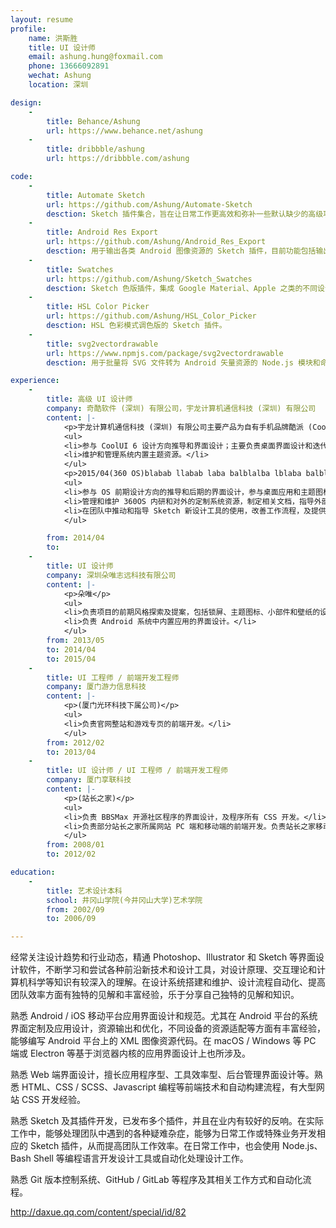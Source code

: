 ```yaml
---
layout: resume
profile:
    name: 洪斯胜
    title: UI 设计师
    email: ashung.hung@foxmail.com
    phone: 13666092891
    wechat: Ashung
    location: 深圳

design:
    -
        title: Behance/Ashung
        url: https://www.behance.net/ashung
    -
        title: dribbble/ashung
        url: https://dribbble.com/ashung

code:
    -
        title: Automate Sketch
        url: https://github.com/Ashung/Automate-Sketch
        desction: Sketch 插件集合，旨在让日常工作更高效和弥补一些默认缺少的高级功能。在国外设计师中有较高使用率，并且经常在一些专业文章上被提及，特别是在组件或库相关的文章上。
    -
        title: Android Res Export
        url: https://github.com/Ashung/Android_Res_Export
        desction: 用于输出各类 Android 图像资源的 Sketch 插件，目前功能包括输出各种尺寸 PNG 资源、输出应用启动图标、预览和输出点九资源、输出 Android 矢量文件和预览保存形状或色彩资源的代码。
    -
        title: Swatches
        url: https://github.com/Ashung/Sketch_Swatches
        desction: Sketch 色版插件，集成 Google Material、Apple 之类的不同设计系统和各种专业印刷色版，为设计师提供配色依据。
    -
        title: HSL Color Picker
        url: https://github.com/Ashung/HSL_Color_Picker
        desction: HSL 色彩模式调色版的 Sketch 插件。
    -
        title: svg2vectordrawable
        url: https://www.npmjs.com/package/svg2vectordrawable
        desction: 用于批量将 SVG 文件转为 Android 矢量资源的 Node.js 模块和命令行工具。

experience:
    -
        title: 高级 UI 设计师
        company: 奇酷软件 (深圳) 有限公司，宇龙计算机通信科技 (深圳) 有限公司
        content: |-
            <p>宇龙计算机通信科技 (深圳) 有限公司主要产品为自有手机品牌酷派 (Coolpad)，任职期间主要负责酷派旗下电商品牌大神 (Dazen) 手机的 UI 设计，工作内容包括：</p>
            <ul>
            <li>参与 CoolUI 6 设计方向推导和界面设计；主要负责桌面界面设计和迭代；主要负责 CoolUI 5.7 - 6 的默认桌面图标设计。</li>
            <li>维护和管理系统内置主题资源。</li>
            </ul>
            <p>2015/04(360 OS)blabab llabab laba balblalba lblaba balblabl bal</p>
            <ul>
            <li>参与 OS 前期设计方向的推导和后期的界面设计，参与桌面应用和主题图标设计；主要负责系统图标规范和设计；负责部分主题市场的主题设计。</li>
            <li>管理和维护 360OS 内研和对外的定制系统资源，制定相关文档，指导外部手机厂商设计师独立定制系统主题。</li>
            <li>在团队中推动和指导 Sketch 新设计工具的使用，改善工作流程，及提供 Android 相关的技术指导。</li>
            </ul>

        from: 2014/04
        to:
    -
        title: UI 设计师
        company: 深圳朵唯志远科技有限公司
        content: |-
            <p>朵唯</p>
            <ul>
            <li>负责项目的前期风格探索及提案，包括锁屏、主题图标、小部件和壁纸的设计。</li>
            <li>负责 Android 系统中内置应用的界面设计。</li>
            </ul>
        from: 2013/05
        to: 2014/04
        to: 2015/04
    -
        title: UI 工程师 / 前端开发工程师
        company: 厦门游力信息科技
        content: |-
            <p>(厦门光环科技下属公司)</p>
            <ul>
            <li>负责官网整站和游戏专页的前端开发。</li>
            </ul>
        from: 2012/02
        to: 2013/04
    -
        title: UI 设计师 / UI 工程师 / 前端开发工程师
        company: 厦门享联科技
        content: |-
            <p>(站长之家)</p>
            <ul>
            <li>负责 BBSMax 开源社区程序的界面设计，及程序所有 CSS 开发。</li>
            <li>负责部分站长之家所属网站 PC 端和移动端的前端开发。负责站长之家移动 App 界面设计。</li>
            </ul>
        from: 2008/01
        to: 2012/02

education:
    -
        title: 艺术设计本科
        school: 井冈山学院(今井冈山大学)艺术学院
        from: 2002/09
        to: 2006/09

---
```


经常关注设计趋势和行业动态，精通 Photoshop、Illustrator 和 Sketch 等界面设计软件，不断学习和尝试各种前沿新技术和设计工具，对设计原理、交互理论和计算机科学等知识有较深入的理解。在设计系统搭建和维护、设计流程自动化、提高团队效率方面有独特的见解和丰富经验，乐于分享自己独特的见解和知识。

熟悉 Android / iOS 移动平台应用界面设计和规范。尤其在 Android 平台的系统界面定制及应用设计，资源输出和优化，不同设备的资源适配等方面有丰富经验，能够编写 Android 平台上的 XML 图像资源代码。在 macOS / Windows 等 PC 端或 Electron 等基于浏览器内核的应用界面设计上也所涉及。

熟悉 Web 端界面设计，擅长应用程序型、工具效率型、后台管理界面设计等。熟悉 HTML、CSS / SCSS、Javascript 编程等前端技术和自动构建流程，有大型网站 CSS 开发经验。

熟悉 Sketch 及其插件开发，已发布多个插件，并且在业内有较好的反响。在实际工作中，能够处理团队中遇到的各种疑难杂症，能够为日常工作或特殊业务开发相应的 Sketch 插件，从而提高团队工作效率。在日常工作中，也会使用 Node.js、Bash Shell 等编程语言开发设计工具或自动化处理设计工作。

熟悉 Git 版本控制系统、GitHub / GitLab 等程序及其相关工作方式和自动化流程。

http://daxue.qq.com/content/special/id/82
